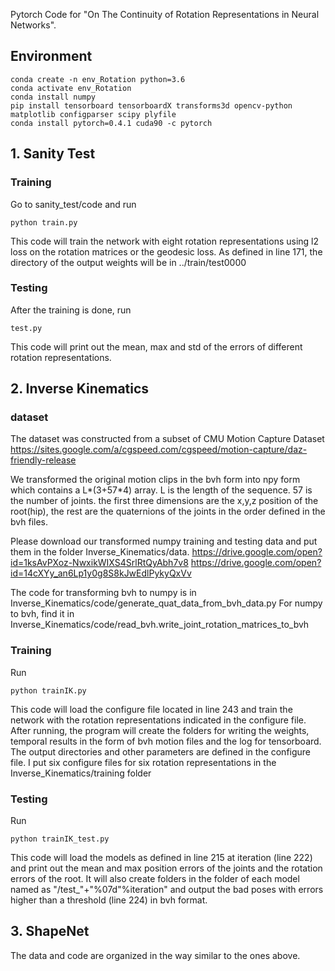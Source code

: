 Pytorch Code for "On The Continuity of Rotation Representations in Neural Networks".

## Environment

```
conda create -n env_Rotation python=3.6
conda activate env_Rotation
conda install numpy
pip install tensorboard tensorboardX transforms3d opencv-python matplotlib configparser scipy plyfile
conda install pytorch=0.4.1 cuda90 -c pytorch

```

## 1. Sanity Test

### Training
Go to sanity_test/code and run 

```
python train.py

```

This code will train the network with eight rotation representations using l2 loss on the rotation matrices or the geodesic loss. As defined in line 171, the directory of the output weights will be in ../train/test0000

### Testing
After the training is done, run 
```
test.py

```

This code will print out the mean, max and std of the errors of different rotation representations.


## 2. Inverse Kinematics

### dataset
The dataset was constructed from a subset of CMU Motion Capture Dataset https://sites.google.com/a/cgspeed.com/cgspeed/motion-capture/daz-friendly-release

We transformed the original motion clips in the bvh form into npy form which contains a L*(3+57*4) array. L is the length of the sequence. 57 is the number of joints. the first three dimensions are the x,y,z position of the root(hip), the rest are the quaternions of the joints in the order defined in the bvh files.

Please download our transformed numpy training and testing data and put them in the folder Inverse_Kinematics/data.
https://drive.google.com/open?id=1ksAvPXoz-NwxikWIXS4SrlRtQyAbh7v8
https://drive.google.com/open?id=14cXYy_an6Lp1y0g8S8kJwEdlPykyQxVv

The code for transforming bvh to numpy is in Inverse_Kinematics/code/generate_quat_data_from_bvh_data.py
For numpy to bvh, find it in Inverse_Kinematics/code/read_bvh.write_joint_rotation_matrices_to_bvh

### Training
Run 
```
python trainIK.py

```
This code will load the configure file located in line 243 and train the network with the rotation representations indicated in the configure file. After running, the program will create the folders for writing the weights, temporal results in the form of bvh motion files and the log for tensorboard. The output directories and other parameters are defined in the configure file. I put six configure files for six rotation representations in the Inverse_Kinematics/training folder


### Testing
Run 
```
python trainIK_test.py

```

This code will load the models as defined in line 215 at iteration (line 222) and print out the mean and max position errors of the joints and the rotation errors of the root. It will also create folders in the folder of each model named as "/test_"+"%07d"%iteration" and output the bad poses with errors higher than a threshold (line 224) in bvh format.


## 3. ShapeNet
The data and code are organized in the way similar to the ones above.
















